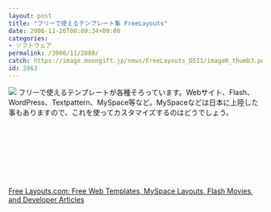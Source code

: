 ```yaml
---
layout: post
title: "フリーで使えるテンプレート集 FreeLayouts"
date: 2006-11-26T00:09:34+09:00
categories:
- ソフトウェア
permalink: /2006/11/2880/
catch: https://image.moongift.jp/news/FreeLayouts_D511/image0_thumb3.png
id: 2863
---
```

[![](https://image.moongift.jp/news/FreeLayouts_D511/image0_thumb3.png)](https://image.moongift.jp/news/FreeLayouts_D511/image07.png)&nbsp;フリーで使えるテンプレートが各種そろっています。Webサイト、Flash、WordPress、Textpattern、MySpace等など。MySpaceなどは日本に上陸した事もありますので、これを使ってカスタマイズするのはどうでしょう。

 

&nbsp;

 

&nbsp;

 

&nbsp;

 

&nbsp;

 

[Free Layouts.com: Free Web Templates, MySpace Layouts, Flash Movies, and Developer Articles](http://www.freelayouts.com/)

